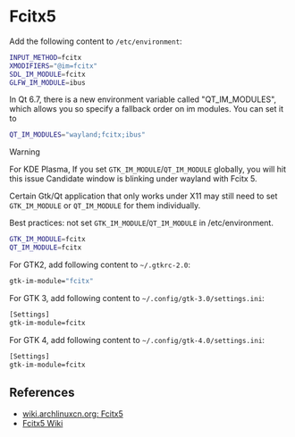 # Fcitx5

Add the following content to `/etc/environment`:

```sh
INPUT_METHOD=fcitx
XMODIFIERS="@im=fcitx"
SDL_IM_MODULE=fcitx
GLFW_IM_MODULE=ibus
```

In Qt 6.7, there is a new environment variable called "QT_IM_MODULES", which allows you so specify a fallback order on im modules. You can set it to

```sh
QT_IM_MODULES="wayland;fcitx;ibus"
```

> [!WARNING]
> For KDE Plasma, If you set `GTK_IM_MODULE`/`QT_IM_MODULE` globally, you will hit this issue Candidate window is blinking under wayland with Fcitx 5.

Certain Gtk/Qt application that only works under X11 may still need to set `GTK_IM_MODULE` or `QT_IM_MODULE` for them individually.

Best practices: not set `GTK_IM_MODULE`/`QT_IM_MODULE` in /etc/environment.

```sh
GTK_IM_MODULE=fcitx
QT_IM_MODULE=fcitx
```

For GTK2, add following content to `~/.gtkrc-2.0`:

```sh
gtk-im-module="fcitx"
```

For GTK 3, add following content to `~/.config/gtk-3.0/settings.ini`:

```sh
[Settings]
gtk-im-module=fcitx
```

For GTK 4, add following content to `~/.config/gtk-4.0/settings.ini`:

```sh
[Settings]
gtk-im-module=fcitx
```

## References

- [wiki.archlinuxcn.org: Fcitx5](https://wiki.archlinuxcn.org/wiki/Fcitx5)
- [Fcitx5 Wiki](https://fcitx-im.org/wiki/Using_Fcitx_5_on_Wayland)
